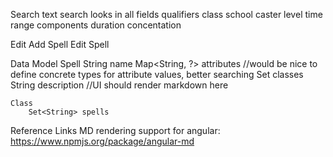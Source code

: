 Search
	text search
		looks in all fields
	qualifiers
		class
		school
		caster level
		time
		range
		components
		duration
		concentation

Edit
	Add Spell
	Edit Spell


Data Model
	Spell
		String name
		Map<String, ?> attributes //would be nice to define concrete types for attribute values, better searching
		Set<String> classes
		String description //UI should render markdown here

	Class
		Set<String> spells



Reference Links
	MD rendering support for angular: https://www.npmjs.org/package/angular-md

